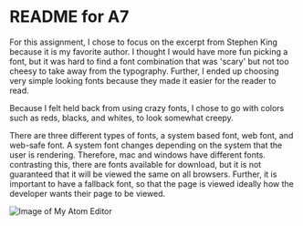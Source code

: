 # README for A7

For this assignment, I chose to focus on the excerpt from Stephen King because it is my favorite author. I thought I would have more fun picking a font, but it was hard to find a font combination that was 'scary' but not too cheesy to take away from the typography. Further, I ended up choosing very simple looking fonts because they made it easier for the reader to read.

Because I felt held back from using crazy fonts, I chose to go with colors such as reds, blacks, and whites, to look somewhat creepy.

There are three different types of fonts, a system based font, web font, and web-safe font. A system font changes depending on the system that the user is rendering. Therefore, mac and windows have different fonts. contrasting this, there are fonts available for download, but it is not guaranteed that it will be viewed the same on all browsers. Further, it is important to have a fallback font, so that the page is viewed ideally how the developer wants their page to be viewed.

![Image of My Atom Editor](.images/cycle.PNG)
